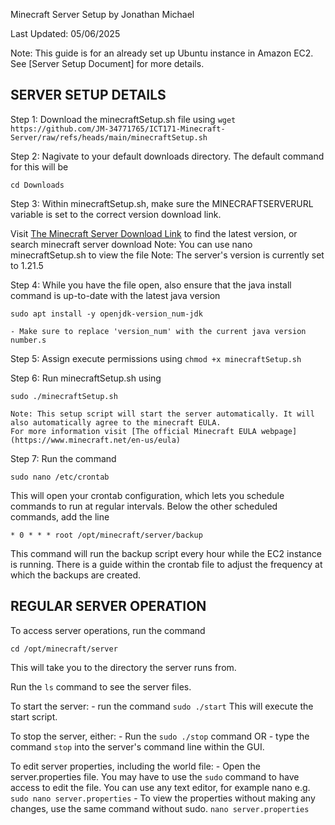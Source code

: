 Minecraft Server Setup
by Jonathan Michael

Last Updated: 05/06/2025

Note: This guide is for an already set up Ubuntu instance in Amazon EC2. See [Server Setup Document] for more details.  

## SERVER SETUP DETAILS

Step 1: Download the minecraftSetup.sh file using `wget https://github.com/JM-34771765/ICT171-Minecraft-Server/raw/refs/heads/main/minecraftSetup.sh`

Step 2: Nagivate to your default downloads directory. The default command for this will be 
```
cd Downloads
```
Step 3: Within minecraftSetup.sh, make sure the MINECRAFTSERVERURL variable is set to the correct version download link. 

Visit [The Minecraft Server Download Link](https://www.minecraft.net/en-us/download/server) to find the latest version, or search minecraft server download
    Note: You can use nano minecraftSetup.sh to view the file
    Note: The server's version is currently set to 1.21.5

Step 4: While you have the file open, also ensure that the java install command is up-to-date with the latest java version
```
sudo apt install -y openjdk-version_num-jdk
```
    - Make sure to replace 'version_num' with the current java version number.s

Step 5: Assign execute permissions using `chmod +x minecraftSetup.sh` 

Step 6: Run minecraftSetup.sh using 
```
sudo ./minecraftSetup.sh
```
    Note: This setup script will start the server automatically. It will also automatically agree to the minecraft EULA. 
    For more information visit [The official Minecraft EULA webpage](https://www.minecraft.net/en-us/eula)

Step 7: Run the command 
```
sudo nano /etc/crontab
``` 
This will open your crontab configuration, which lets you schedule commands to run at regular intervals. 
Below the other scheduled commands, add the line
 ```
 * 0 * * * root /opt/minecraft/server/backup
 ```
This command will run the backup script every hour while the EC2 instance is running. There is a guide within the crontab file to adjust the frequency at which the backups are created. 
    
## REGULAR SERVER OPERATION

To access server operations, run the command 
```
cd /opt/minecraft/server
```
This will take you to the directory the server runs from. 

Run the `ls` command to see the server files.

To start the server:
    - run the command `sudo ./start` This will execute the start script. 

To stop the server, either:
    - Run the `sudo ./stop` command
    OR
    - type the command `stop` into the server's command line within the GUI.

To edit server properties, including the world file:
    - Open the server.properties file. You may have to use the `sudo` command to have access to edit the file. You can use any text editor, for example nano e.g. `sudo nano server.properties`
    - To view the properties without making any changes, use the same command without sudo. `nano server.properties`
